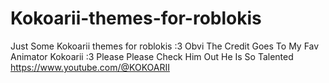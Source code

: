 # Kokoarii-themes-for-roblokis
Just Some Kokoarii themes for roblokis :3
Obvi The Credit Goes To My Fav Animator Kokoarii :3 Please Please Check Him Out He Is So Talented https://www.youtube.com/@KOKOARII
